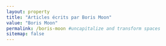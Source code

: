 ```yaml
---
layout: property
title: "Articles écrits par Boris Moon"
value: "Boris Moon"
permalink: /boris-moon #uncapitalize and transform spaces
sitemap: false
---
```

